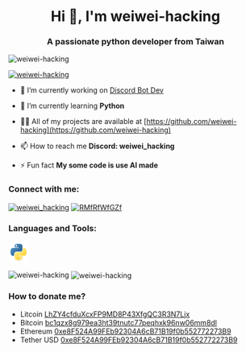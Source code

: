 
<h1 align="center">Hi 👋, I'm weiwei-hacking</h1>
<h3 align="center">A passionate python developer from Taiwan</h3>

<p align="left"> <img src="https://komarev.com/ghpvc/?username=weiwei-hacking&label=Profile%20views&color=0e75b6&style=flat" alt="weiwei-hacking" /> </p>

<p align="left"> <a href="https://github.com/ryo-ma/github-profile-trophy"><img src="https://github-profile-trophy.vercel.app/?username=weiwei-hacking" alt="weiwei-hacking" /></a> </p>

- 🔭 I’m currently working on [Discord Bot Dev](https://discord.gg/RMfRfWfGZf)

- 🌱 I’m currently learning **Python**

- 👨‍💻 All of my projects are available at [https://github.com/weiwei-hacking](https://github.com/weiwei-hacking)

- 📫 How to reach me **Discord: weiwei_hacking**

- ⚡ Fun fact **My some code is use AI made**

<h3 align="left">Connect with me:</h3>
<p align="left">
<a href="https://www.youtube.com/@weiwei_hacking" target="blank"><img align="center" src="https://raw.githubusercontent.com/rahuldkjain/github-profile-readme-generator/master/src/images/icons/Social/youtube.svg" alt="weiwei_hacking" height="30" width="40" /></a>
<a href="https://discord.gg/RMfRfWfGZf" target="blank"><img align="center" src="https://raw.githubusercontent.com/rahuldkjain/github-profile-readme-generator/master/src/images/icons/Social/discord.svg" alt="RMfRfWfGZf" height="30" width="40" /></a>
</p>

<h3 align="left">Languages and Tools:</h3>
<p align="left"> <a href="https://www.python.org" target="_blank" rel="noreferrer"> <img src="https://raw.githubusercontent.com/devicons/devicon/master/icons/python/python-original.svg" alt="python" width="40" height="40"/> </a> </p>

<p><img align="left" src="https://github-readme-stats.vercel.app/api/top-langs?username=weiwei-hacking&show_icons=true&locale=en&layout=compact" alt="weiwei-hacking" /></p>

<p>&nbsp;<img align="center" src="https://github-readme-stats.vercel.app/api?username=weiwei-hacking&show_icons=true&locale=en" alt="weiwei-hacking" /></p>

<h3 align="left">How to donate me?</h3>

 - Litcoin [LhZY4cfduXcxFP9MD8P43XfgQC3R3N7Ljx](https://live.blockcypher.com/ltc/address/LhZY4cfduXcxFP9MD8P43XfgQC3R3N7Ljx/)
 - Bitcoin [bc1qzx8g979ea3ht39tnutc77peqhxk96nw06mm8dl](https://mempool.space/address/bc1qzx8g979ea3ht39tnutc77peqhxk96nw06mm8dl)
 - Ethereum [0xe8F524A99FEb92304A6cB71B19f0b552772273B9](https://etherscan.io/address/0xe8F524A99FEb92304A6cB71B19f0b552772273B9)
 - Tether USD [0xe8F524A99FEb92304A6cB71B19f0b552772273B9](https://etherscan.io/address/0xe8F524A99FEb92304A6cB71B19f0b552772273B9)
